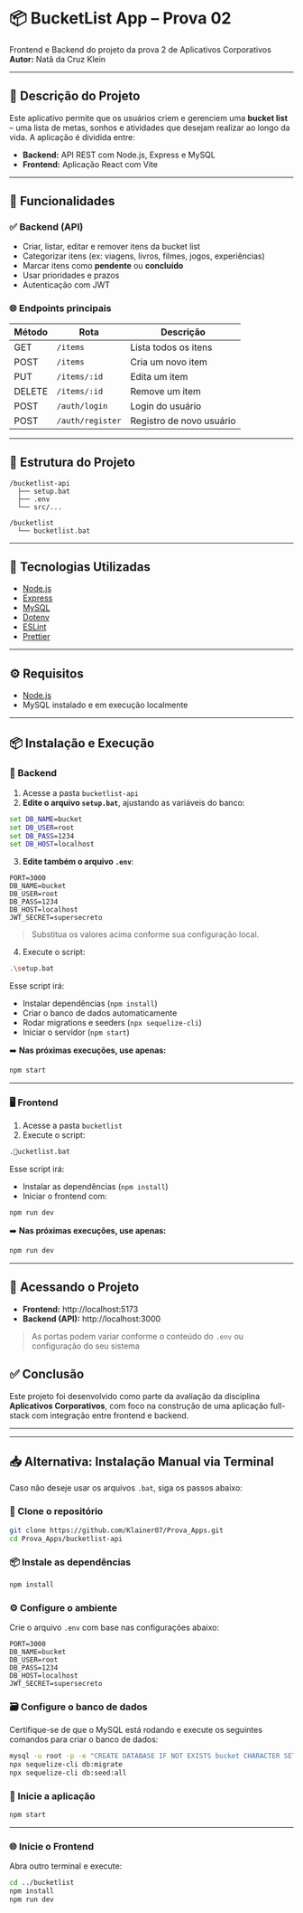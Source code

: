 
# 📦 BucketList App – Prova 02
Frontend e Backend do projeto da prova 2 de Aplicativos Corporativos  
**Autor:** Natã da Cruz Klein

---

## 📝 Descrição do Projeto

Este aplicativo permite que os usuários criem e gerenciem uma **bucket list** – uma lista de metas, sonhos e atividades que desejam realizar ao longo da vida. A aplicação é dividida entre:

- **Backend:** API REST com Node.js, Express e MySQL
- **Frontend:** Aplicação React com Vite

---

## 🚀 Funcionalidades

### ✅ Backend (API)
- Criar, listar, editar e remover itens da bucket list
- Categorizar itens (ex: viagens, livros, filmes, jogos, experiências)
- Marcar itens como **pendente** ou **concluído**
- Usar prioridades e prazos
- Autenticação com JWT

### 🌐 Endpoints principais
| Método | Rota                   | Descrição                      |
|--------|------------------------|-------------------------------|
| GET    | `/items`              | Lista todos os itens          |
| POST   | `/items`              | Cria um novo item             |
| PUT    | `/items/:id`          | Edita um item                 |
| DELETE | `/items/:id`          | Remove um item                |
| POST   | `/auth/login`         | Login do usuário              |
| POST   | `/auth/register`      | Registro de novo usuário      |

---

## 📂 Estrutura do Projeto

```
/bucketlist-api
  ├── setup.bat
  ├── .env
  └── src/...

/bucketlist
  └── bucketlist.bat
```

---

## 🧰 Tecnologias Utilizadas

- [Node.js](https://nodejs.org/)
- [Express](https://expressjs.com/)
- [MySQL](https://www.mysql.com/)
- [Dotenv](https://github.com/motdotla/dotenv)
- [ESLint](https://eslint.org/)
- [Prettier](https://prettier.io/)

---

## ⚙️ Requisitos

- [Node.js](https://nodejs.org)
- MySQL instalado e em execução localmente

---

## 📦 Instalação e Execução

### 🔧 Backend

1. Acesse a pasta `bucketlist-api`
2. **Edite o arquivo `setup.bat`**, ajustando as variáveis do banco:
```bat
set DB_NAME=bucket
set DB_USER=root
set DB_PASS=1234
set DB_HOST=localhost
```

3. **Edite também o arquivo `.env`**:
```
PORT=3000
DB_NAME=bucket
DB_USER=root
DB_PASS=1234
DB_HOST=localhost
JWT_SECRET=supersecreto
```

> Substitua os valores acima conforme sua configuração local.

4. Execute o script:
```bash
.\setup.bat
```

Esse script irá:
- Instalar dependências (`npm install`)
- Criar o banco de dados automaticamente
- Rodar migrations e seeders (`npx sequelize-cli`)
- Iniciar o servidor (`npm start`)

➡️ **Nas próximas execuções, use apenas:**
```bash
npm start
```

---

### 🖥️ Frontend

1. Acesse a pasta `bucketlist`
2. Execute o script:
```bash
.ucketlist.bat
```

Esse script irá:
- Instalar as dependências (`npm install`)
- Iniciar o frontend com:
```bash
npm run dev
```

➡️ **Nas próximas execuções, use apenas:**
```bash
npm run dev
```

---

## 🔗 Acessando o Projeto

- **Frontend:** http://localhost:5173  
- **Backend (API):** http://localhost:3000  

> As portas podem variar conforme o conteúdo do `.env` ou configuração do seu sistema



## ✅ Conclusão

Este projeto foi desenvolvido como parte da avaliação da disciplina **Aplicativos Corporativos**, com foco na construção de uma aplicação full-stack com integração entre frontend e backend.

---

---

## 📥 Alternativa: Instalação Manual via Terminal

Caso não deseje usar os arquivos `.bat`, siga os passos abaixo:

### 🔁 Clone o repositório

```bash
git clone https://github.com/Klainer07/Prova_Apps.git
cd Prova_Apps/bucketlist-api
```

### 📦 Instale as dependências

```bash
npm install
```

### ⚙️ Configure o ambiente

Crie o arquivo `.env` com base nas configurações abaixo:

```
PORT=3000
DB_NAME=bucket
DB_USER=root
DB_PASS=1234
DB_HOST=localhost
JWT_SECRET=supersecreto
```

### 🗃️ Configure o banco de dados

Certifique-se de que o MySQL está rodando e execute os seguintes comandos para criar o banco de dados:

```bash
mysql -u root -p -e "CREATE DATABASE IF NOT EXISTS bucket CHARACTER SET utf8mb4 COLLATE utf8mb4_unicode_ci;"
npx sequelize-cli db:migrate
npx sequelize-cli db:seed:all
```

### 🚀 Inicie a aplicação

```bash
npm start
```

---
### 🌐 Inicie o Frontend

Abra outro terminal e execute:

```bash
cd ../bucketlist
npm install
npm run dev